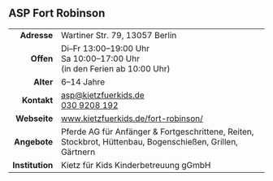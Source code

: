 ## ASP Fort Robinson 

|||
-:|:-
**Adresse** |     Wartiner Str. 79, 13057 Berlin
**Offen** |       Di–Fr 13:00–19:00 Uhr<br>Sa 10:00–17:00 Uhr<br>(in den Ferien ab 10:00 Uhr)
**Alter** |       6–14 Jahre
**Kontakt** |     [asp@kietzfuerkids.de](mailto:asp@kietzfuerkids.de)<br><a href="tel:+49309208192">030 9208 192</a>
**Webseite** |    <a target="_blank" href="http://www.kietzfuerkids.de/fort-robinson/">www.kietzfuerkids.de/fort-robinson/</a>
**Angebote** |    Pferde AG für Anfänger & Fortgeschrittene, Reiten, Stockbrot, Hüttenbau, Bogenschießen, Grillen, Gärtnern
**Institution** | Kietz für Kids Kinderbetreuung gGmbH

<div id="gmap"></div>
<script>window.onload = showMap()</script>
